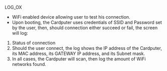 LOG_OX
- WiFi enabled device allowing user to test his connection.
- Upon booting, the Cardputer uses credentials of SSID and Password set by the user, then, should connection either succeed or fail, the screen will log:

1. Status of connection
2. Should the user connect, the log shows the IP address of the Cardputer, its MAC address, its GATEWAY IP address, and its Subnet mask.
3. In all cases, the Cardputer will scan, then log the amount of WiFi networks found.